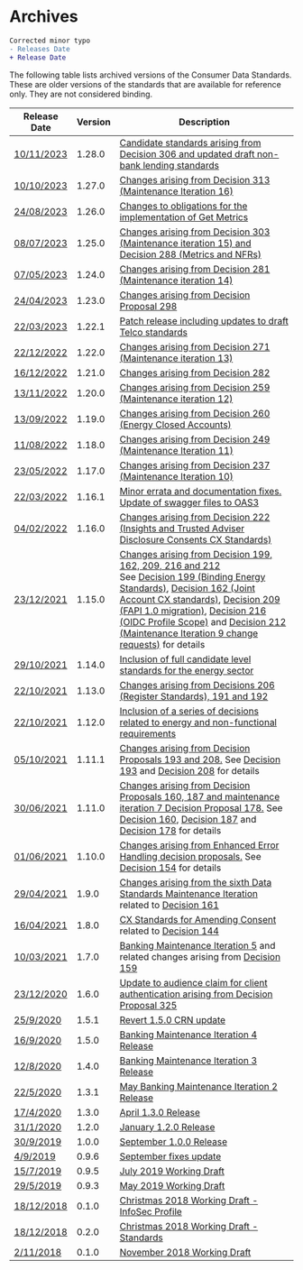 # Archives

```diff
Corrected minor typo
- Releases Date
+ Release Date
```

The following table lists archived versions of the Consumer Data Standards.  These are older versions of the standards that are available for reference only.  They are not considered binding.

|Release Date|Version|Description|
|-------------|-------|-----------|
|<a href='https://consumerdatastandardsaustralia.github.io/standards-archives/standards-1.28.0/'>10/11/2023</a> | 1.28.0 | <a href='https://consumerdatastandardsaustralia.github.io/standards-archives/standards-1.28.0/'>Candidate standards arising from Decision 306 and updated draft non-bank lending standards</a> |
|<a href='https://consumerdatastandardsaustralia.github.io/standards-archives/standards-1.27.0/'>10/10/2023</a> | 1.27.0 | <a href='https://consumerdatastandardsaustralia.github.io/standards-archives/standards-1.27.0/'>Changes arising from Decision 313 (Maintenance Iteration 16)</a> |
|<a href='https://consumerdatastandardsaustralia.github.io/standards-archives/standards-1.26.0/'>24/08/2023</a> | 1.26.0 | <a href='https://consumerdatastandardsaustralia.github.io/standards-archives/standards-1.26.0/'>Changes to obligations for the implementation of Get Metrics</a> |
|<a href='https://consumerdatastandardsaustralia.github.io/standards-archives/standards-1.25.0/'>08/07/2023</a>|1.25.0|<a href='https://consumerdatastandardsaustralia.github.io/standards-archives/standards-1.25.0/'>Changes arising from Decision 303 (Maintenance iteration 15) and Decision 288 (Metrics and NFRs)</a>|
|<a href='https://consumerdatastandardsaustralia.github.io/standards-archives/standards-1.24.0/'>07/05/2023</a>|1.24.0|<a href='https://consumerdatastandardsaustralia.github.io/standards-archives/standards-1.24.0/'>Changes arising from Decision 281 (Maintenance iteration 14)</a>|
|<a href='https://consumerdatastandardsaustralia.github.io/standards-archives/standards-1.23.0/'>24/04/2023</a>|1.23.0|<a href='https://consumerdatastandardsaustralia.github.io/standards-archives/standards-1.23.0/'>Changes arising from Decision Proposal 298</a>|
|<a href='https://consumerdatastandardsaustralia.github.io/standards-archives/standards-1.22.1/'>22/03/2023</a>|1.22.1|<a href='https://consumerdatastandardsaustralia.github.io/standards-archives/standards-1.22.1/'>Patch release including updates to draft Telco standards</a>|
|<a href='https://consumerdatastandardsaustralia.github.io/standards-archives/standards-1.22.0/'>22/12/2022</a>|1.22.0|<a href='https://consumerdatastandardsaustralia.github.io/standards-archives/standards-1.22.0/'>Changes arising from Decision 271 (Maintenance iteration 13)</a>|
|<a href='https://consumerdatastandardsaustralia.github.io/standards-archives/standards-1.21.0/'>16/12/2022</a>|1.21.0|<a href='https://consumerdatastandardsaustralia.github.io/standards-archives/standards-1.21.0/'>Changes arising from Decision 282</a>|
|<a href='https://consumerdatastandardsaustralia.github.io/standards-archives/standards-1.20.0/'>13/11/2022</a>|1.20.0|<a href='https://consumerdatastandardsaustralia.github.io/standards-archives/standards-1.20.0/'>Changes arising from Decision 259 (Maintenance iteration 12)</a>|
|<a href='https://consumerdatastandardsaustralia.github.io/standards-archives/standards-1.19.0/'>13/09/2022</a>|1.19.0|<a href='https://consumerdatastandardsaustralia.github.io/standards-archives/standards-1.19.0/'>Changes arising from Decision 260 (Energy Closed Accounts)</a>|
|<a href='https://consumerdatastandardsaustralia.github.io/standards-archives/standards-1.18.0/'>11/08/2022</a>|1.18.0|<a href='https://consumerdatastandardsaustralia.github.io/standards-archives/standards-1.18.0/'>Changes arising from Decision 249 (Maintenance Iteration 11)</a>|
|<a href='https://consumerdatastandardsaustralia.github.io/standards-archives/standards-1.17.0/'>23/05/2022</a>|1.17.0|<a href='https://consumerdatastandardsaustralia.github.io/standards-archives/standards-1.17.0/'>Changes arising from Decision 237 (Maintenance Iteration 10)</a>|
|<a href='https://consumerdatastandardsaustralia.github.io/standards-archives/standards-1.16.1/'>22/03/2022</a>|1.16.1|<a href='https://consumerdatastandardsaustralia.github.io/standards-archives/standards-1.16.1/'>Minor errata and documentation fixes.  Update of swagger files to OAS3</a>|
|<a href='https://consumerdatastandardsaustralia.github.io/standards-archives/standards-1.16.0/'>04/02/2022</a>|1.16.0|<a href='https://consumerdatastandardsaustralia.github.io/standards-archives/standards-1.16.0/'>Changes arising from Decision 222 (Insights and Trusted Adviser Disclosure Consents CX Standards)</a>|
|<a href='https://consumerdatastandardsaustralia.github.io/standards-archives/standards-1.15.0/'>23/12/2021</a>|1.15.0|<a href='https://consumerdatastandardsaustralia.github.io/standards-archives/standards-1.15.0/'>Changes arising from Decision 199, 162, 209, 216 and 212</a> </br>See [Decision 199 (Binding Energy Standards)](https://github.com/ConsumerDataStandardsAustralia/standards/issues/199), [Decision 162 (Joint Account CX standards)](https://github.com/ConsumerDataStandardsAustralia/standards/issues/162), [Decision 209 (FAPI 1.0 migration)](https://github.com/ConsumerDataStandardsAustralia/standards/issues/209), [Decision 216 (OIDC Profile Scope)](https://github.com/ConsumerDataStandardsAustralia/standards/issues/216) and [Decision 212 (Maintenance Iteration 9 change requests)](https://github.com/ConsumerDataStandardsAustralia/standards/issues/212) for details|
|<a href='https://consumerdatastandardsaustralia.github.io/standards-archives/standards-1.14.0/'>29/10/2021</a>|1.14.0|<a href='https://consumerdatastandardsaustralia.github.io/standards-archives/standards-1.14.0/'>Inclusion of full candidate level standards for the energy sector</a>|
|<a href='https://consumerdatastandardsaustralia.github.io/standards-archives/standards-1.13.0/'>22/10/2021</a>|1.13.0|<a href='https://consumerdatastandardsaustralia.github.io/standards-archives/standards-1.13.0/'>Changes arising from Decisions 206 (Register Standards), 191 and 192</a>|
|<a href='https://consumerdatastandardsaustralia.github.io/standards-archives/standards-1.12.0/'>22/10/2021</a>|1.12.0|<a href='https://consumerdatastandardsaustralia.github.io/standards-archives/standards-1.12.0/'>Inclusion of a series of decisions related to energy and non-functional requirements</a>|
|<a href='https://consumerdatastandardsaustralia.github.io/standards-archives/standards-1.11.1/'>05/10/2021</a>|1.11.1|<a href='https://consumerdatastandardsaustralia.github.io/standards-archives/standards-1.11.1/'>Changes arising from Decision Proposals 193 and 208.</a> See [Decision 193](https://github.com/ConsumerDataStandardsAustralia/standards/issues/193) and [Decision 208](https://github.com/ConsumerDataStandardsAustralia/standards/issues/208) for details |
|<a href='https://consumerdatastandardsaustralia.github.io/standards-archives/standards-1.11.0/'>30/06/2021</a>|1.11.0|<a href='https://consumerdatastandardsaustralia.github.io/standards-archives/standards-1.11.0/'>Changes arising from Decision Proposals 160, 187 and maintenance iteration 7 Decision Proposal 178.</a> See [Decision 160](https://github.com/ConsumerDataStandardsAustralia/standards/issues/160), [Decision 187](https://github.com/ConsumerDataStandardsAustralia/standards/issues/187) and [Decision 178](https://github.com/ConsumerDataStandardsAustralia/standards/issues/178) for details |
|<a href='https://consumerdatastandardsaustralia.github.io/standards-archives/standards-1.10.0/'>01/06/2021</a>|1.10.0|<a href='https://consumerdatastandardsaustralia.github.io/standards-archives/standards-1.10.0/'>Changes arising from Enhanced Error Handling decision proposals.</a> See [Decision 154](https://github.com/ConsumerDataStandardsAustralia/standards/issues/154) for details |
|<a href='https://consumerdatastandardsaustralia.github.io/standards-archives/standards-1.9.0/'>29/04/2021</a>|1.9.0|<a href='https://consumerdatastandardsaustralia.github.io/standards-archives/standards-1.9.0/'>Changes arising from the sixth Data Standards Maintenance Iteration</a> related to [Decision 161](https://github.com/ConsumerDataStandardsAustralia/standards/issues/161) |
|<a href='https://consumerdatastandardsaustralia.github.io/standards-archives/standards-1.8.0/'>16/04/2021</a>|1.8.0|<a href='https://consumerdatastandardsaustralia.github.io/standards-archives/standards-1.8.0/'>CX Standards for Amending Consent</a> related to [Decision 144](https://github.com/ConsumerDataStandardsAustralia/standards/issues/144)
|<a href='https://consumerdatastandardsaustralia.github.io/standards-archives/standards-1.7.0/'>10/03/2021</a>|1.7.0|<a href='https://consumerdatastandardsaustralia.github.io/standards-archives/standards-1.7.0/'>Banking Maintenance Iteration 5</a> and related changes arising from [Decision 159](https://github.com/ConsumerDataStandardsAustralia/standards/issues/159)
|<a href='https://consumerdatastandardsaustralia.github.io/standards-archives/standards-1.6.0/'>23/12/2020</a>|1.6.0|<a href='https://consumerdatastandardsaustralia.github.io/standards-archives/standards-1.6.0/'>Update to audience claim for client authentication arising from Decision Proposal 325</a>
|<a href='https://consumerdatastandardsaustralia.github.io/standards-archives/standards-1.5.1/'>25/9/2020</a>|1.5.1|<a href='https://consumerdatastandardsaustralia.github.io/standards-archives/standards-1.5.1/'>Revert 1.5.0 CRN update</a>
|<a href='https://consumerdatastandardsaustralia.github.io/standards-archives/standards-1.5.0/'>16/9/2020</a>|1.5.0|<a href='https://consumerdatastandardsaustralia.github.io/standards-archives/standards-1.5.0/'>Banking Maintenance Iteration 4 Release</a>
|<a href='https://consumerdatastandardsaustralia.github.io/standards-archives/standards-1.4.0/'>12/8/2020</a>|1.4.0|<a href='https://consumerdatastandardsaustralia.github.io/standards-archives/standards-1.4.0/'>Banking Maintenance Iteration 3 Release</a>
|<a href='https://consumerdatastandardsaustralia.github.io/standards-archives/standards-1.3.1/'>22/5/2020</a>|1.3.1|<a href='https://consumerdatastandardsaustralia.github.io/standards-archives/standards-1.3.1/'>May Banking Maintenance Iteration 2 Release</a>|
|<a href='https://consumerdatastandardsaustralia.github.io/standards-archives/standards-1.3.0/'>17/4/2020</a>|1.3.0|<a href='https://consumerdatastandardsaustralia.github.io/standards-archives/standards-1.3.0/'>April 1.3.0 Release</a>|
|<a href='https://consumerdatastandardsaustralia.github.io/standards-archives/standards-1.2.0/'>31/1/2020</a>|1.2.0|<a href='https://consumerdatastandardsaustralia.github.io/standards-archives/standards-1.2.0/'>January 1.2.0 Release</a>|
|<a href='https://consumerdatastandardsaustralia.github.io/standards-archives/standards-1.0.0/'>30/9/2019</a>|1.0.0|<a href='https://consumerdatastandardsaustralia.github.io/standards-archives/standards-1.0.0/'>September 1.0.0 Release</a>|
|<a href='https://consumerdatastandardsaustralia.github.io/standards-archives/standards-0.9.6/'>4/9/2019</a>|0.9.6|<a href='https://consumerdatastandardsaustralia.github.io/standards-archives/standards-0.9.6/'>September fixes update</a>|
|<a href='https://consumerdatastandardsaustralia.github.io/standards-archives/standards-0.9.5/'>15/7/2019</a>|0.9.5|<a href='https://consumerdatastandardsaustralia.github.io/standards-archives/standards-0.9.5/'>July 2019 Working Draft</a>|
|<a href='https://consumerdatastandardsaustralia.github.io/standards-archives/standards-0.9.3/'>29/5/2019</a>|0.9.3|<a href='https://consumerdatastandardsaustralia.github.io/standards-archives/standards-0.9.3/'>May 2019 Working Draft</a>|
|<a href='https://consumerdatastandardsaustralia.github.io/standards-archives/infosec-0.1/'>18/12/2018</a>|0.1.0|<a href='https://consumerdatastandardsaustralia.github.io/standards-archives/infosec-0.1/'>Christmas 2018 Working Draft - InfoSec Profile</a>|
|<a href='https://consumerdatastandardsaustralia.github.io/standards-archives/standards-0.20/'>18/12/2018</a>|0.2.0|<a href='https://consumerdatastandardsaustralia.github.io/standards-archives/standards-0.20/'>Christmas 2018 Working Draft - Standards</a>|
|<a href='https://consumerdatastandardsaustralia.github.io/standards-archives/standards-0.1/'>2/11/2018</a>|0.1.0|<a href='https://consumerdatastandardsaustralia.github.io/standards-archives/standards-0.1/'>November 2018 Working Draft</a>|
